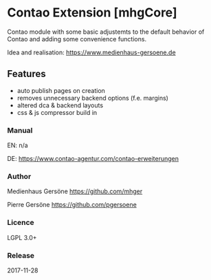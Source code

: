 # Contao Extension [mhgCore]

Contao module with some basic adjustemts to the default behavior of Contao and adding some convenience functions.

Idea and realisation: <https://www.medienhaus-gersoene.de>


## Features
- auto publish pages on creation
- removes unnecessary backend options (f.e. margins)
- altered dca & backend layouts
- css & js compressor build in


### Manual
EN: n/a

DE: <https://www.contao-agentur.com/contao-erweiterungen>


### Author
Medienhaus Gersöne <https://github.com/mhger>

Pierre Gersöne <https://github.com/pgersoene> 


### Licence
LGPL 3.0+


### Release
2017-11-28